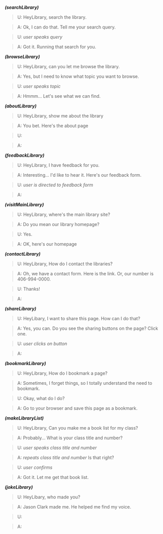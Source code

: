 ***(searchLibrary)***

> U: HeyLibrary, search the library.

> A: Ok, I can do that. Tell me your search query.

> U: *user speaks query*

> A: Got it. Running that search for you.

***(browseLibrary)***

> U: HeyLibrary, can you let me browse the library. 

> A: Yes, but I need to know what topic you want to browse.

> U: *user speaks topic*

> A: Hmmm... Let's see what we can find.

***(aboutLibrary)***

> U: HeyLibrary, show me about the library 

> A: You bet. Here's the about page

> U: 

> A: 

***(feedbackLibrary)***

> U: HeyLibrary, I have feedback for you.

> A: Interesting... I'd like to hear it. Here's our feedback form.

> U: *user is directed to feedback form* 

> A: 

***(visitMainLibrary)***

> U: HeyLibrary, where's the main library site?

> A: Do you mean our library homepage?

> U: Yes.

> A: OK, here's our homepage

***(contactLibrary)***

> U: HeyLibrary, How do I contact the libraries?

> A: Oh, we have a contact form. Here is the link. Or, our number is 406-994-0000.

> U: Thanks!

> A: 

***(shareLibrary)***

> U: HeyLibary, I want to share this page. How can I do that?

> A: Yes, you can. Do you see the sharing buttons on the page? Click one.

> U: *user clicks on button*

> A: 

***(bookmarkLibrary)***

> U: HeyLibrary, How do I bookmark a page?

> A: Sometimes, I forget things, so I totally understand the need to bookmark.

> U: Okay, what do I do?

> A: Go to your browser and save this page as a bookmark.

***(makeLibraryList)***

> U: HeyLibrary, Can you make me a book list for my class?

> A: Probably... What is your class title and number?

> U: *user speaks class title and number*

> A: *repeats class title and number* Is that right?

> U: *user confirms*

> A: Got it. Let me get that book list.

***(jokeLibrary)***

> U: HeyLibary, who made you?

> A: Jason Clark made me. He helped me find my voice.

> U: 

> A: 

